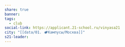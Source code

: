 ```yaml
---
share: true
banner: 
tags:
  - club
social-link: https://applicant.21-school.ru/vinyasa21
city: "[[data/01. 🏕️Кампусы/Москва]]"
s21-leader: 
---
```


